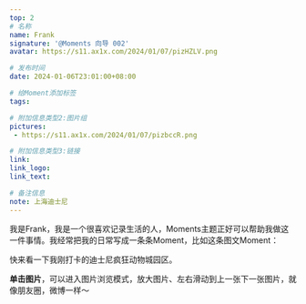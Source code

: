 ```yaml
---
top: 2
# 名称
name: Frank
signature: '@Moments 向导 002'
avatar: https://s11.ax1x.com/2024/01/07/pizHZLV.png

# 发布时间
date: 2024-01-06T23:01:00+08:00

# 给Moment添加标签
tags:

# 附加信息类型2:图片组
pictures:
 - https://s11.ax1x.com/2024/01/07/pizbccR.png

# 附加信息类型3:链接
link:
link_logo:
link_text:

# 备注信息
note: 上海迪士尼
---
```


我是Frank，我是一个很喜欢记录生活的人，Moments主题正好可以帮助我做这一件事情。我经常把我的日常写成一条条Moment，比如这条图文Moment：

快来看一下我刚打卡的迪士尼疯狂动物城园区。

**单击图片**，可以进入图片浏览模式，放大图片、左右滑动到上一张下一张图片，就像朋友圈，微博一样～
